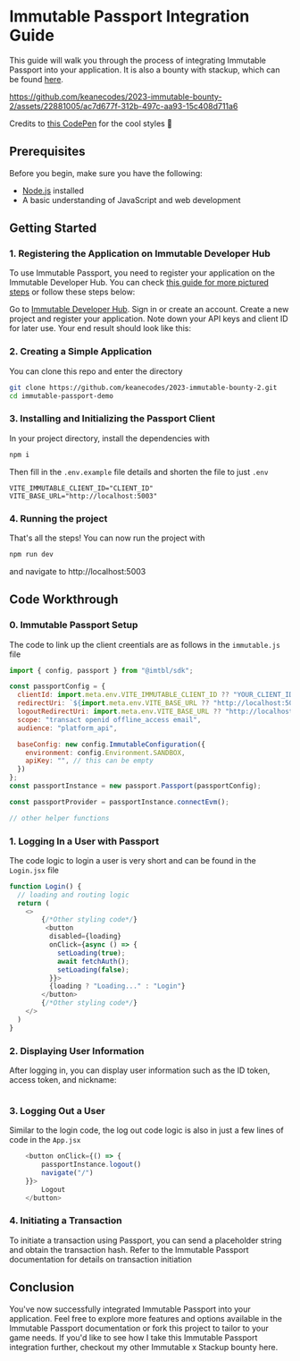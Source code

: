 # Immutable Passport Integration Guide

This guide will walk you through the process of integrating Immutable Passport into your application. It is also a bounty with stackup, which can be found [here](https://app.stackup.dev/bounty/immutable-bounty-2-immutable-passport-integration).



https://github.com/keanecodes/2023-immutable-bounty-2/assets/22881005/ac7d677f-312b-497c-aa93-15c408d711a6



Credits to [this CodePen](https://codepen.io/soufiane-khalfaoui-hassani/pen/LYpPWda) for the cool styles 💅

## Prerequisites
Before you begin, make sure you have the following:

* [Node.js](https://nodejs.org/) installed  
* A basic understanding of JavaScript and web development

## Getting Started

### 1. Registering the Application on Immutable Developer Hub
To use Immutable Passport, you need to register your application on the Immutable Developer Hub. You can check [this guide for more pictured steps](https://app.stackup.dev/bounty/immutable-bounty-2-immutable-passport-integration) or follow these steps below:

Go to [Immutable Developer Hub](https://hub.immutable.com/).
Sign in or create an account.
Create a new project and register your application.
Note down your API keys and client ID for later use. Your end result should look like this:



### 2. Creating a Simple Application
You can clone this repo and enter the directory
```bash
git clone https://github.com/keanecodes/2023-immutable-bounty-2.git
cd immutable-passport-demo
```
### 3. Installing and Initializing the Passport Client
In your project directory, install the dependencies with 
```bash
npm i
```
Then fill in the `.env.example` file details and shorten the file to just `.env`
```
VITE_IMMUTABLE_CLIENT_ID="CLIENT_ID"
VITE_BASE_URL="http://localhost:5003"
```

### 4. Running the project
That's all the steps! You can now run the project with 
```bash
npm run dev
```
and navigate to http://localhost:5003

## Code Workthrough

### 0. Immutable Passport Setup
The code to link up the client creentials are as follows in the `immutable.js` file 
```js
import { config, passport } from "@imtbl/sdk";

const passportConfig = {
  clientId: import.meta.env.VITE_IMMUTABLE_CLIENT_ID ?? "YOUR_CLIENT_ID",
  redirectUri: `${import.meta.env.VITE_BASE_URL ?? "http://localhost:5003"}/callback`,
  logoutRedirectUri: import.meta.env.VITE_BASE_URL ?? "http://localhost:5003",
  scope: "transact openid offline_access email",
  audience: "platform_api",

  baseConfig: new config.ImmutableConfiguration({
    environment: config.Environment.SANDBOX, 
    apiKey: "", // this can be empty
  })
};
const passportInstance = new passport.Passport(passportConfig);

const passportProvider = passportInstance.connectEvm();

// other helper functions
```

### 1. Logging In a User with Passport
The code logic to login a user is very short and can be found in the `Login.jsx` file
```js
function Login() {
  // loading and routing logic
  return (
    <>
        {/*Other styling code*/}
         <button 
          disabled={loading}
          onClick={async () => {
            setLoading(true);
            await fetchAuth();
            setLoading(false);
          }}>
          {loading ? "Loading..." : "Login"}
        </button>
        {/*Other styling code*/}
    </>
  )
}
```
### 2. Displaying User Information
After logging in, you can display user information such as the ID token, access token, and nickname:
```

```

### 3. Logging Out a User
Similar to the login code, the log out code logic is also in just a few lines of code in the `App.jsx`
```js
    <button onClick={() => {
        passportInstance.logout()
        navigate("/")
    }}>
        Logout
    </button>
```

### 4. Initiating a Transaction
To initiate a transaction using Passport, you can send a placeholder string and obtain the transaction hash. Refer to the Immutable Passport documentation for details on transaction initiation

## Conclusion
You've now successfully integrated Immutable Passport into your application. Feel free to explore more features and options available in the Immutable Passport documentation or fork this project to tailor to your game needs. If you'd like to see how I take this Immutable Passport integration further, checkout my other Immutable x Stackup bounty here.


